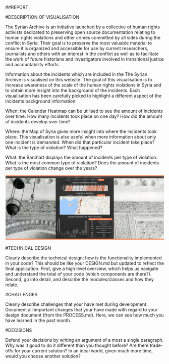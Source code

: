 ##REPORT

#DESCRIPTION OF VISUALISATION

The Syrian Archive is an initiative launched by a collective of human rights activists dedicated to preserving open source documentation relating to human rights violations and other crimes committed by all sides during the conflict in Syria. Their goal is to preserve the most valuable material to ensure it is organized and accessible for use by current researchers, journalists and others with an interest in the conflict as well as to facilitate the work of future historians and investigators involved in transitional justice and accountability efforts.

Information about the incidents which are included in the The Syrian Archive is visualised on this website. The goal of this visualisation is to increase awareness of the scale of the human rights violations in Syria and to obtain more insight into the background of the incidents. Each visualisation has been carefully picked to highlight a different aspect of the incidents background information:

When: the Calendar Heatmap can be utilised to see the amount of incidents over time. How many incidents took place on one day? How did the amount of incidents develop over time?

Where: the Map of Syria gives more insight into where the incidents took place. This visualisation is also useful when more information about only one incident is demanded. When did that particular incident take place? What is the type of violation? What happened?

What: the Barchart displays the amount of incidents per type of violation. What is the most common type of violation? Does the amount of incidents per type of violation change over the years?

![Schets](dashboard/images/printscreenvisualisation.png)

#TECHNICAL DESIGN

Clearly describe the technical design: how is the functionality implemented in your code? This should be like your DESIGN.md but updated to reflect the final application. First, give a high level overview, which helps us navigate and understand the total of your code (which components are there?). Second, go into detail, and describe the modules/classes and how they relate.

#CHALLENGES

Clearly describe challenges that your have met during development. Document all important changes that your have made with regard to your design document (from the PROCESS.md). Here, we can see how much you have learned in the past month.

#DECISIONS

Defend your decisions by writing an argument of a most a single paragraph. Why was it good to do it different than you thought before? Are there trade-offs for your current solution? In an ideal world, given much more time, would you choose another solution?
